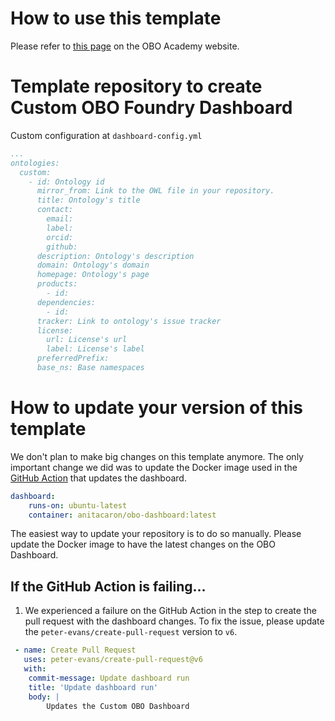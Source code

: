 # How to use this template

Please refer to [this page](https://oboacademy.github.io/obook/howto/deploy-custom-obo-dashboard/) on the OBO Academy website.

# Template repository to create Custom OBO Foundry Dashboard

Custom configuration at `dashboard-config.yml`

```yaml
...
ontologies:
  custom:
    - id: Ontology id
      mirror_from: Link to the OWL file in your repository.
      title: Ontology's title
      contact: 
        email: 
        label: 
        orcid: 
        github: 
      description: Ontology's description
      domain: Ontology's domain
      homepage: Ontology's page
      products:
        - id: 
      dependencies:
        - id: 
      tracker: Link to ontology's issue tracker
      license:
        url: License's url
        label: License's label
      preferredPrefix:
      base_ns: Base namespaces
```

# How to update your version of this template

We don't plan to make big changes on this template anymore. The only important change we did was to update the Docker image used in the [GitHub Action](https://github.com/OBOFoundry/dashboard-template/blob/ddde5f42bb2638ed3b07e781923a2a7e3285cc31/.github/workflows/dashboard.yaml#L13-L15
) that updates the dashboard.

```yaml
dashboard:
    runs-on: ubuntu-latest
    container: anitacaron/obo-dashboard:latest
```

The easiest way to update your repository is to do so manually. Please update the Docker image to have the latest changes on the OBO Dashboard.

## If the GitHub Action is failing...

1. We experienced a failure on the GitHub Action in the step to create the pull request with the dashboard changes. To fix the issue, please update the `peter-evans/create-pull-request` version to `v6`.

```yaml
 - name: Create Pull Request
   uses: peter-evans/create-pull-request@v6
   with:
    commit-message: Update dashboard run
    title: 'Update dashboard run'
    body: |
        Updates the Custom OBO Dashboard
```

